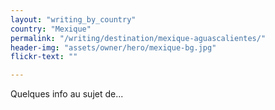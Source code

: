 ```yaml
---
layout: "writing_by_country"
country: "Mexique"
permalink: "/writing/destination/mexique-aguascalientes/"
header-img: "assets/owner/hero/mexique-bg.jpg"
flickr-text: ""

---
```


Quelques info au sujet de...